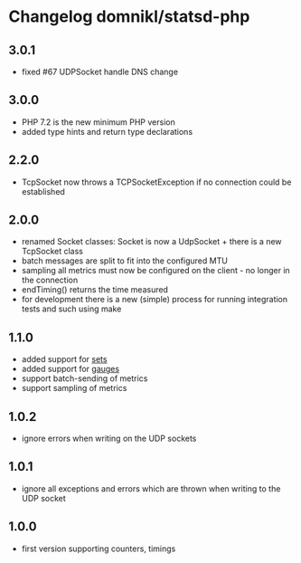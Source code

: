 # Changelog domnikl/statsd-php

## 3.0.1

* fixed #67 UDPSocket handle DNS change

## 3.0.0

* PHP 7.2 is the new minimum PHP version
* added type hints and return type declarations

## 2.2.0

* TcpSocket now throws a TCPSocketException if no connection could be established

## 2.0.0

* renamed Socket classes: Socket is now a UdpSocket + there is a new TcpSocket class
* batch messages are split to fit into the configured MTU
* sampling all metrics must now be configured on the client - no longer in the connection
* endTiming() returns the time measured
* for development there is a new (simple) process for running integration tests and such using make

## 1.1.0

* added support for [sets](https://github.com/etsy/statsd/blob/master/docs/metric_types.md#sets)
* added support for [gauges](https://github.com/etsy/statsd/blob/master/docs/metric_types.md#gauges)
* support batch-sending of metrics
* support sampling of metrics

## 1.0.2

* ignore errors when writing on the UDP sockets

## 1.0.1

* ignore all exceptions and errors which are thrown when writing to the UDP socket

## 1.0.0

* first version supporting counters, timings
